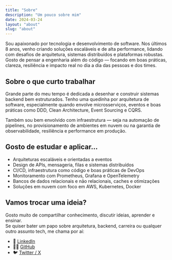 ```yaml
---
title: "Sobre"
description: "Um pouco sobre mim"
date: 2024-03-24
layout: "about"
slug: "about"
---
```


Sou apaixonado por tecnologia e desenvolvimento de software. Nos últimos 8 anos, venho criando soluções escaláveis e de alta performance, lidando com desafios de arquitetura, sistemas distribuídos e plataformas robustas. Gosto de pensar a engenharia além do código — focando em boas práticas, clareza, resiliência e impacto real no dia a dia das pessoas e dos times.

## Sobre o que curto trabalhar

Grande parte do meu tempo é dedicada a desenhar e construir sistemas backend bem estruturados. Tenho uma quedinha por arquitetura de software, especialmente quando envolve microsserviços, eventos e boas práticas como DDD, Clean Architecture, Event Sourcing e CQRS.

Também sou bem envolvido com infraestrutura — seja na automação de pipelines, no provisionamento de ambientes em nuvem ou na garantia de observabilidade, resiliência e performance em produção.

## Gosto de estudar e aplicar...

- Arquiteturas escaláveis e orientadas a eventos  
- Design de APIs, mensageria, filas e sistemas distribuídos  
- CI/CD, infraestrutura como código e boas práticas de DevOps  
- Monitoramento com Prometheus, Grafana e OpenTelemetry  
- Bancos de dados relacionais e não relacionais, caches e otimizações  
- Soluções em nuvem com foco em AWS, Kubernetes, Docker  

## Vamos trocar uma ideia?

Gosto muito de compartilhar conhecimento, discutir ideias, aprender e ensinar.  
Se quiser bater um papo sobre arquitetura, backend, carreira ou qualquer outro assunto tech, me chama por aí:

- 💼 [LinkedIn](https://linkedin.com/in/geovanecavalcante)  
- 👨‍💻 [GitHub](https://github.com/GeovaneCavalcante)  
- 🐦 [Twitter / X](https://twitter.com/geovane_dev)
